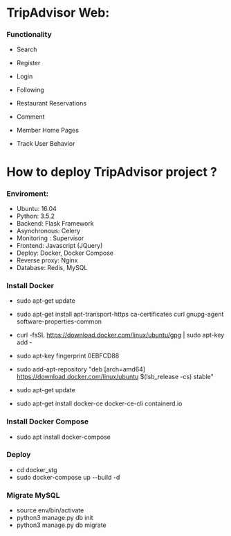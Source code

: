 # TripAdvisor Web:
### Functionality 
* Search

* Register

* Login

* Following

* Restaurant Reservations

* Comment

* Member Home Pages

* Track User Behavior

# How to deploy TripAdvisor project ? 
### Enviroment:
* Ubuntu: 16.04 
* Python: 3.5.2
* Backend: Flask Framework
* Asynchronous: Celery
* Monitoring : Supervisor
* Frontend: Javascript (JQuery)
* Deploy: Docker, Docker Compose
* Reverse proxy: Nginx
* Database: Redis, MySQL


### Install Docker
* sudo apt-get update

* sudo apt-get install apt-transport-https ca-certificates curl gnupg-agent software-properties-common

* curl -fsSL https://download.docker.com/linux/ubuntu/gpg | sudo apt-key add -

* sudo apt-key fingerprint 0EBFCD88

* sudo add-apt-repository "deb [arch=amd64] https://download.docker.com/linux/ubuntu
$(lsb_release -cs)
stable"

* sudo apt-get update

* sudo apt-get install docker-ce docker-ce-cli containerd.io


### Install Docker Compose
* sudo apt install docker-compose


### Deploy 
* cd docker_stg
* sudo docker-compose up --build -d


### Migrate MySQL
* source env/bin/activate
* python3 manage.py db init
* python3 manage.py db migrate